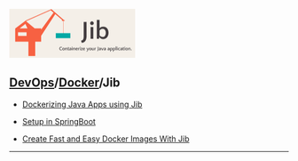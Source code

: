 [![](./resource/jib.png)](https://cloud.google.com/java/getting-started/jib)
## [DevOps]/[Docker]/Jib


- [Dockerizing Java Apps using Jib](https://www.baeldung.com/jib-dockerizing)
- [Setup in SpringBoot](https://blog.csdn.net/boling_cavalry/article/details/94355659)

- [Create Fast and Easy Docker Images With Jib](https://dzone.com/articles/create-fast-and-easy-docker-images-with-jib)

----
[DevOps]: <../../README.md>
[Docker]: <../docker.md>
[Change the base image for apps using jib]: <base-image-change.md>